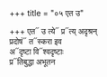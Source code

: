 +++
title = "०५ एत उ"

+++
एत᳓ उ त्ये᳓ प्र᳓त्य् अदृश्रन्  
प्रदोषं᳓ त᳓स्करा इव  
अ᳓दृष्टा वि᳓श्वदृष्टाः  
प्र᳓तिबुद्धा अभूतन